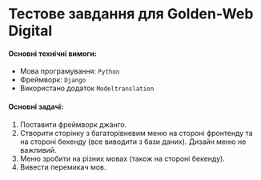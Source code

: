 # Тестове завдання для Golden-Web Digital

#### Основні технічні вимоги:

- Мова програмування: `Python`
- Фреймворк: `Django`
- Використано додаток `Modeltranslation`  

#### Основні задачі:

1. Поставити фреймворк джанго.
2. Створити сторінку з багаторівневим меню на стороні фронтенду та на стороні бекенду (все виводити з бази даних).
   Дизайн меню не важливий.
3. Меню зробити на різних мовах (також на стороні бекенду).
4. Вивести перемикач мов.  

